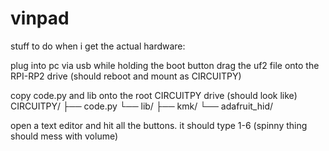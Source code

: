 # vinpad

stuff to do when i get the actual hardware:

plug into pc via usb while holding the boot button
drag the uf2 file onto the RPI-RP2 drive
(should reboot and mount as CIRCUITPY)

copy code.py and lib onto the root CIRCUITPY drive
(should look like)
CIRCUITPY/
├── code.py
└── lib/
    ├── kmk/
    └── adafruit_hid/

open a text editor and hit all the buttons. it should type 1-6 (spinny thing should mess with volume)
